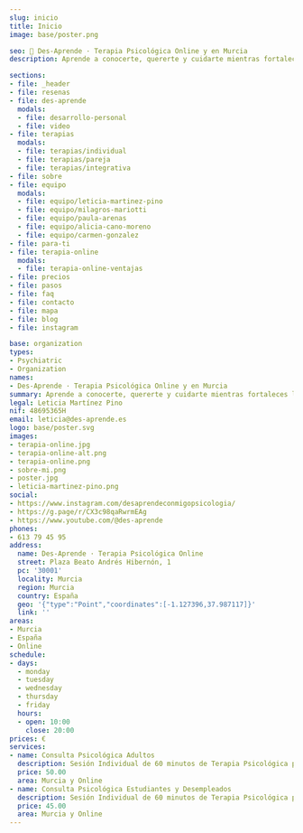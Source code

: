 ```yaml
---
slug: inicio
title: Inicio
image: base/poster.png

seo: 🧠 Des-Aprende · Terapia Psicológica Online y en Murcia
description: Aprende a conocerte, quererte y cuidarte mientras fortaleces la relación contigo misma y con los demás. ✅ Cultiva tu autoestima y crece personalmente.

sections:
- file: _header
- file: resenas
- file: des-aprende
  modals:
  - file: desarrollo-personal
  - file: video
- file: terapias
  modals:
  - file: terapias/individual
  - file: terapias/pareja
  - file: terapias/integrativa
- file: sobre
- file: equipo
  modals:
  - file: equipo/leticia-martinez-pino
  - file: equipo/milagros-mariotti
  - file: equipo/paula-arenas
  - file: equipo/alicia-cano-moreno
  - file: equipo/carmen-gonzalez
- file: para-ti
- file: terapia-online
  modals:
  - file: terapia-online-ventajas
- file: precios
- file: pasos
- file: faq
- file: contacto
- file: mapa
- file: blog
- file: instagram

base: organization
types:
- Psychiatric
- Organization
names:
- Des-Aprende · Terapia Psicológica Online y en Murcia
summary: Aprende a conocerte, quererte y cuidarte mientras fortaleces la relación contigo misma y con los demás. Cultiva tu autoestima y crece personalmente. Estamos aquí para acompañarte en cada paso de tu crecimiento personal.
legal: Leticia Martínez Pino
nif: 48695365H
email: leticia@des-aprende.es
logo: base/poster.svg
images:
- terapia-online.jpg
- terapia-online-alt.png
- terapia-online.png
- sobre-mi.png
- poster.jpg
- leticia-martinez-pino.png
social:
- https://www.instagram.com/desaprendeconmigopsicologia/
- https://g.page/r/CX3c98qaRwrmEAg
- https://www.youtube.com/@des-aprende
phones:
- 613 79 45 95
address:
  name: Des-Aprende · Terapia Psicológica Online
  street: Plaza Beato Andrés Hibernón, 1
  pc: '30001'
  locality: Murcia
  region: Murcia
  country: España
  geo: '{"type":"Point","coordinates":[-1.127396,37.987117]}'
  link: ''
areas:
- Murcia
- España
- Online
schedule:
- days:
  - monday
  - tuesday
  - wednesday
  - thursday
  - friday
  hours:
  - open: 10:00
    close: 20:00
prices: €
services:
- name: Consulta Psicológica Adultos
  description: Sesión Individual de 60 minutos de Terapia Psicológica para Adultos
  price: 50.00
  area: Murcia y Online
- name: Consulta Psicológica Estudiantes y Desempleados
  description: Sesión Individual de 60 minutos de Terapia Psicológica para Estudiantes y Desempleados
  price: 45.00
  area: Murcia y Online
---
```

